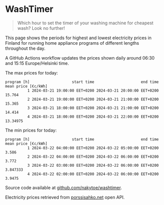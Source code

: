 
# WashTimer

> Which hour to set the timer of your washing machine for cheapest wash? Look no further!

This page shows the periods for highest and lowest electricity prices in Finland 
for running home appliance programs of different lengths throughout the day. 

A GitHub Actions workflow updates the prices shown daily around 06:30 and 15:15 Europe/Helsinki time.

The max prices for today:

	program [h]                   start time                     end time mean price [€c/kWh]
	          1 2024-03-21 19:00:00 EET+0200 2024-03-21 20:00:00 EET+0200              15.764
	          2 2024-03-21 19:00:00 EET+0200 2024-03-21 21:00:00 EET+0200              15.365
	          3 2024-03-21 18:00:00 EET+0200 2024-03-21 21:00:00 EET+0200              14.414
	          4 2024-03-21 18:00:00 EET+0200 2024-03-21 22:00:00 EET+0200            13.34975

The min prices for today:

	program [h]                   start time                     end time mean price [€c/kWh]
	          1 2024-03-22 04:00:00 EET+0200 2024-03-22 05:00:00 EET+0200               3.586
	          2 2024-03-22 04:00:00 EET+0200 2024-03-22 06:00:00 EET+0200               3.772
	          3 2024-03-22 03:00:00 EET+0200 2024-03-22 06:00:00 EET+0200            3.847333
	          4 2024-03-22 02:00:00 EET+0200 2024-03-22 06:00:00 EET+0200              3.9475


Source code available at [github.com/nakytoe/washtimer](https://github.com/nakytoe/washtimer).

Electricity prices retrieved from [porssisahko.net](https://porssisahko.net/api) open API.
